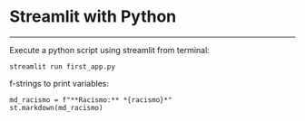# Streamlit with Python
___

Execute a python script using streamlit from terminal:
```
streamlit run first_app.py
```

f-strings to print variables:
```
md_racismo = f"**Racismo:** *{racismo}*"
st.markdown(md_racismo)
```
